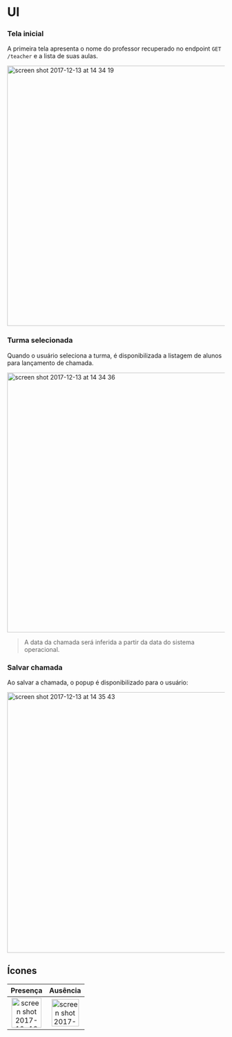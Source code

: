 # UI

### Tela inicial

A primeira tela apresenta o nome do professor recuperado no endpoint `GET /teacher` e a lista de suas aulas.

<img width="601" alt="screen shot 2017-12-13 at 14 34 19" src="https://user-images.githubusercontent.com/664138/33950601-fb21c874-e013-11e7-91d3-7d41acadf7aa.png">

### Turma selecionada

Quando o usuário seleciona a turma, é disponibilizada a listagem de alunos para lançamento de chamada.

<img width="600" alt="screen shot 2017-12-13 at 14 34 36" src="https://user-images.githubusercontent.com/664138/33950609-00aca67e-e014-11e7-89c2-2a5824607b4f.png">

> A data da chamada será inferida a partir da data do sistema operacional.

### Salvar chamada

Ao salvar a chamada, o popup é disponibilizado para o usuário:

<img width="602" alt="screen shot 2017-12-13 at 14 35 43" src="https://user-images.githubusercontent.com/664138/33950639-0e30f78c-e014-11e7-902e-1f8bc1368b19.png">

## Ícones

| Presença  	|  Ausência 	|
|:-:	|:-:	|
| <img width="69" alt="screen shot 2017-12-13 at 14 35 02" src="https://user-images.githubusercontent.com/664138/33950642-11979962-e014-11e7-9041-dfd93e2b865c.png"> | <img width="63" alt="screen shot 2017-12-13 at 14 35 34" src="https://user-images.githubusercontent.com/664138/33950657-16720b8e-e014-11e7-90f5-a4bf65b20d3b.png"> |
